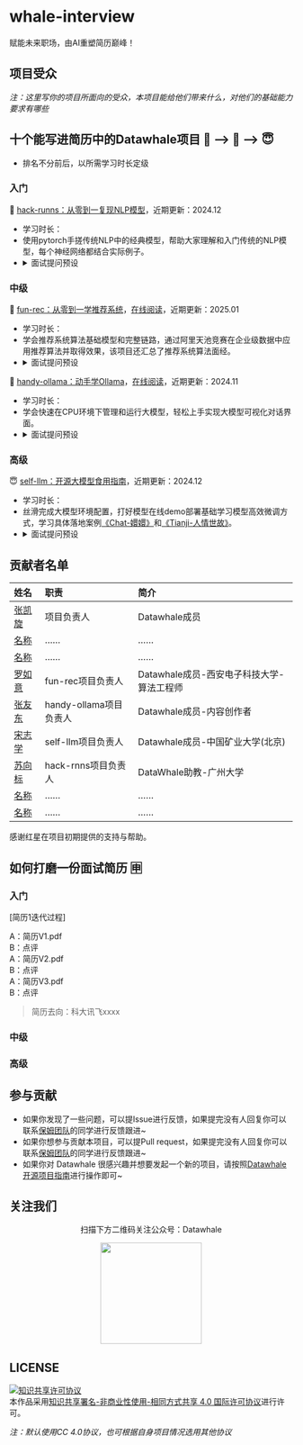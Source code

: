 # whale-interview
赋能未来职场，由AI重塑简历巅峰！

## 项目受众

*注：这里写你的项目所面向的受众，本项目能给他们带来什么，对他们的基础能力要求有哪些*


## 十个能写进**简历**中的Datawhale项目  🙊 --> 🦍  -->  😇  
- 排名不分前后，以所需学习时长定级

### 入门


🙊 [hack-runns：从零到一复现NLP模型](https://github.com/datawhalechina/hack-rnns)，近期更新：2024.12
- 学习时长：   
- 使用pytorch手搓传统NLP中的经典模型，帮助大家理解和入门传统的NLP模型，每个神经网络都结合实际例子。
- <details>
  <summary>面试提问预设</summary>
  <pre><code>
    1.什么是RNN，请介绍一下？
    2.LSTM的具体结构是怎么样的，都有哪些门控结构？（输入门、输出门、遗忘门、……）
    3.……
  </code></pre>
  </details>




### 中级

🦍 [fun-rec：从零到一学推荐系统](https://github.com/datawhalechina/fun-rec/)，[在线阅读](https://datawhalechina.github.io/fun-rec/#/)，近期更新：2025.01
- 学习时长：
- 学会推荐系统算法基础模型和完整链路，通过阿里天池竞赛在企业级数据中应用推荐算法并取得效果，该项目还汇总了推荐系统算法面经。
- <details>
  <summary>面试提问预设</summary>
  <pre><code>
    1.什么是推荐算法，具体都有哪些应用场景？
    2.说说推荐系统的完整链路是什么？（召回、排序、……）
  </code></pre>
  </details>


🦍 [handy-ollama：动手学Ollama](https://github.com/datawhalechina/handy-ollama)，[在线阅读](https://datawhalechina.github.io/handy-ollama/#/)，近期更新：2024.11
- 学习时长：   
- 学会快速在CPU环境下管理和运行大模型，轻松上手实现大模型可视化对话界面。
- <details>
  <summary>面试提问预设</summary>
  <pre><code>
    1.什么是Ollama，他有什么特点，都支持哪些模型？（llama3、qwen2、……）
    2.通过调用API，能够实现哪些基本操作？（聊天对话、流式响应、……）
  </code></pre>
  </details>




### 高级

😇 [self-llm：开源大模型食用指南](https://github.com/datawhalechina/handy-ollama)，近期更新：2024.12
- 学习时长：   
- 丝滑完成大模型环境配置，打好模型在线demo部署基础学习模型高效微调方式，学习具体落地案例[《Chat-嬛嬛》](https://github.com/datawhalechina/self-llm/blob/master/examples/Chat-%E5%AC%9B%E5%AC%9B/readme.md)和[《Tianji-人情世故》](https://github.com/datawhalechina/self-llm/blob/master/examples/Tianji-%E5%A4%A9%E6%9C%BA/readme.md)。
- <details>
  <summary>面试提问预设</summary>
  <pre><code>
    1.什么是大模型，他有什么特点，国内外常用的大模型都有哪些？（llama3、qwen2.5、……）
    2.
  </code></pre>
  </details>


## 贡献者名单

| 姓名 | 职责 | 简介 |
| :----| :---- | :---- |
| [张凯旋](https://github.com/zarjun) | 项目负责人 | Datawhale成员 |     
| [名称](链接) | …… | …… |
| [名称](链接) | …… | …… |
| [罗如意](https://github.com/ruyiluo) | fun-rec项目负责人 | Datawhale成员-西安电子科技大学-算法工程师 |
| [张友东](https://github.com/AXYZdong) | handy-ollama项目负责人 | Datawhale成员-内容创作者 |
| [宋志学](https://github.com/KMnO4-zx) | self-llm项目负责人 | Datawhale成员-中国矿业大学(北京) |
| [苏向标](https://github.com/gzhuuser) | hack-rnns项目负责人 | DataWhale助教-广州大学 |
| [名称](链接) | …… | …… |
| [名称](链接) | …… | …… |



感谢红星在项目初期提供的支持与帮助。

## 如何打磨一份面试简历  🈸

### 入门

[简历1迭代过程]

A：简历V1.pdf  
B：点评  
A：简历V2.pdf  
B：点评  
A：简历V3.pdf  
B：点评  
>简历去向：科大讯飞xxxx

### 中级


### 高级



## 参与贡献

- 如果你发现了一些问题，可以提Issue进行反馈，如果提完没有人回复你可以联系[保姆团队](https://github.com/datawhalechina/DOPMC/blob/main/OP.md)的同学进行反馈跟进~
- 如果你想参与贡献本项目，可以提Pull request，如果提完没有人回复你可以联系[保姆团队](https://github.com/datawhalechina/DOPMC/blob/main/OP.md)的同学进行反馈跟进~
- 如果你对 Datawhale 很感兴趣并想要发起一个新的项目，请按照[Datawhale开源项目指南](https://github.com/datawhalechina/DOPMC/blob/main/GUIDE.md)进行操作即可~

## 关注我们

<div align=center>
<p>扫描下方二维码关注公众号：Datawhale</p>
<img src="https://raw.githubusercontent.com/datawhalechina/pumpkin-book/master/res/qrcode.jpeg" width = "180" height = "180">
</div>

## LICENSE

<a rel="license" href="http://creativecommons.org/licenses/by-nc-sa/4.0/"><img alt="知识共享许可协议" style="border-width:0" src="https://img.shields.io/badge/license-CC%20BY--NC--SA%204.0-lightgrey" /></a><br />本作品采用<a rel="license" href="http://creativecommons.org/licenses/by-nc-sa/4.0/">知识共享署名-非商业性使用-相同方式共享 4.0 国际许可协议</a>进行许可。

*注：默认使用CC 4.0协议，也可根据自身项目情况选用其他协议*
